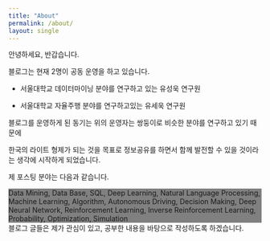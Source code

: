 ```yaml
---
title: "About"
permalink: /about/
layout: single
---
```


 안녕하세요, 반갑습니다.   

블로그는 현재 2명이 공동 운영을 하고 있습니다.

- 서울대학교 데이터마이닝 분야를 연구하고 있는 유성욱 연구원

- 서울대학교 자율주행 분야를 연구하고있는 유세욱 연구원

블로그를 운영하게 된 동기는 위의 운영자는 쌍둥이로 비슷한 분야를 연구하고 있기 때문에 

한국의 라이트 형제가 되는 것을 목표로 정보공유를 하면서 함께 발전할 수 있을 것이라는 생각에 시작하게 되었습니다.

제 포스팅 분야는 다음과 같습니다. 

<div style="background-color:gray"> Data Mining, Data Base, SQL, Deep Learning, Natural Language Processing, Machine Learning, Algorithm, Autonomous Driving, Decision Making, Deep Neural Network, Reinforcement Learning, Inverse Reinforcement Learning, Probability, Optimization, Simulation </div>
블로그 글들은 제가 관심이 있고, 공부한 내용을 바탕으로 작성하도록 하겠습니다.



